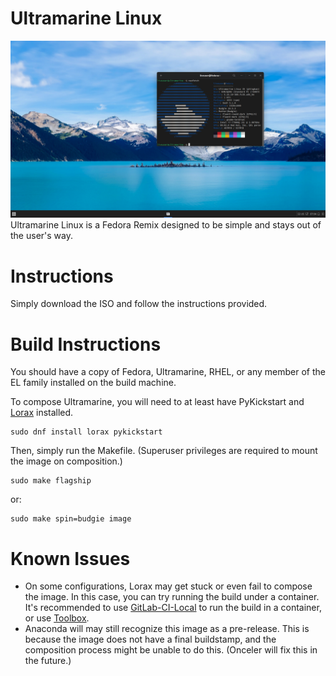 # Ultramarine Linux
![](assets/ultramarine.png)
Ultramarine Linux is a Fedora Remix designed to be simple and stays out of the user's way.

# Instructions
Simply download the ISO and follow the instructions provided.

# Build Instructions
You should have a copy of Fedora, Ultramarine, RHEL, or any member of the EL family installed on the build machine.

To compose Ultramarine, you will need to at least have PyKickstart and [Lorax](https://weldr.io/lorax/) installed.

```
sudo dnf install lorax pykickstart
```

Then, simply run the Makefile. (Superuser privileges are required to mount the image on composition.)
```
sudo make flagship
```
or:

```
sudo make spin=budgie image
```

# Known Issues
- On some configurations, Lorax may get stuck or even fail to compose the image. In this case, you can try running the build under a container. It's recommended to use [GitLab-CI-Local](https://github.com/firecow/gitlab-ci-local) to run the build in a container, or use [Toolbox](https://docs.fedoraproject.org/en-US/fedora-silverblue/toolbox/).
- Anaconda will may still recognize this image as a pre-release. This is because the image does not have a final buildstamp, and the composition process might be unable to do this. (Onceler will fix this in the future.)
